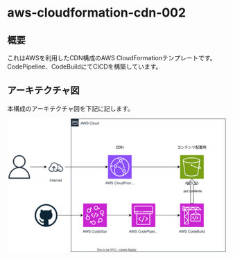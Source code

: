 # aws-cloudformation-cdn-002

## 概要

これはAWSを利用したCDN構成のAWS CloudFormationテンプレートです。
CodePipeline、CodeBuildにてCICDを構築しています。

## アーキテクチャ図

本構成のアーキテクチャ図を下記に記します。

![](./img/cdn-002.drawio.svg)
